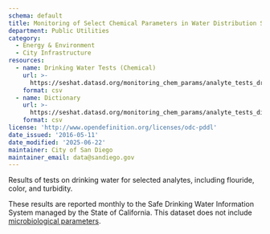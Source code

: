 ```yaml
---
schema: default
title: Monitoring of Select Chemical Parameters in Water Distribution System
department: Public Utilities
category:
  - Energy & Environment
  - City Infrastructure
resources:
  - name: Drinking Water Tests (Chemical)
    url: >-
      https://seshat.datasd.org/monitoring_chem_params/analyte_tests_drinking_water_datasd.csv
    format: csv
  - name: Dictionary
    url: >-
      https://seshat.datasd.org/monitoring_chem_params/analyte_tests_dictionary_datasd.csv
    format: csv
license: 'http://www.opendefinition.org/licenses/odc-pddl'
date_issued: '2016-05-11'
date_modified: '2025-06-22'
maintainer: City of San Diego
maintainer_email: data@sandiego.gov
---
```

Results of tests on drinking water for selected analytes, including flouride, color, and turbidity.
<!--more-->
These results are reported monthly to the Safe Drinking Water Information
System managed by the State of California. This dataset does not include
<a href="/datasets/monitoring-of-indicator-bacteria-in-drinking-water/" target="_blank" rel="noopener">microbiological parameters</a>.
